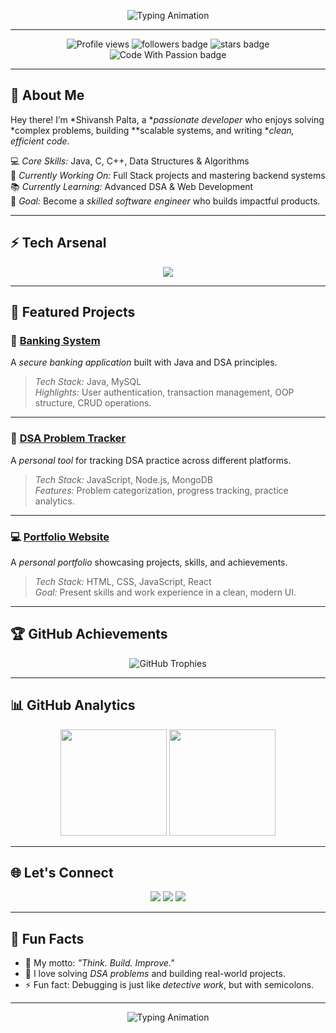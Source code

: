 <!-- Typing Animation Header -->
<p align="center">
  <img src="https://readme-typing-svg.herokuapp.com?font=Fira+Code&weight=600&size=30&duration=3500&pause=1000&color=00F5FF&center=true&vCenter=true&width=800&lines=Hey+There!+I'm+Shivansh+Palta+👋;Full+Stack+Developer+%7C+DSA+Enthusiast+💻;Java+%26+C/C+++Lover+🔥;Turning+Ideas+Into+Reality+🌟" alt="Typing Animation">
</p>

---

<!-- Profile Views & Badges -->
<p align="center">
  <img src="https://komarev.com/ghpvc/?username=shivanshpalta&label=Profile%20Views&color=brightgreen&style=for-the-badge" alt="Profile views" />
  <img src="https://img.shields.io/github/followers/shivanshpalta?label=Followers&style=for-the-badge" alt="followers badge"/>
  <img src="https://img.shields.io/github/stars/shivanshpalta?label=Stars&style=for-the-badge" alt="stars badge"/>
  <img src="https://img.shields.io/badge/Code%20With-Passion-ff69b4?style=for-the-badge" alt="Code With Passion badge"/>
</p>

---

## 🌟 About Me

Hey there! I’m *Shivansh Palta, a **passionate developer* who enjoys solving *complex problems, building **scalable systems, and writing **clean, efficient code*.  

💻 *Core Skills:* Java, C, C++, Data Structures & Algorithms  
🚀 *Currently Working On:* Full Stack projects and mastering backend systems  
📚 *Currently Learning:* Advanced DSA & Web Development  
🎯 *Goal:* Become a *skilled software engineer* who builds impactful products.

---

## ⚡ Tech Arsenal
<p align="center">
  <img src="https://skillicons.dev/icons?i=java,cpp,react,nodejs,express,mongodb,mysql,git,github,html,css,js,vscode,linux&theme=dark" />
</p>

---

## 🚀 Featured Projects

### 🏦 [Banking System](#)
A *secure banking application* built with Java and DSA principles.  
> *Tech Stack:* Java, MySQL  
> *Highlights:* User authentication, transaction management, OOP structure, CRUD operations.

---

### 📘 [DSA Problem Tracker](#)
A *personal tool* for tracking DSA practice across different platforms.  
> *Tech Stack:* JavaScript, Node.js, MongoDB  
> *Features:* Problem categorization, progress tracking, practice analytics.

---

### 💻 [Portfolio Website](#)
A *personal portfolio* showcasing projects, skills, and achievements.  
> *Tech Stack:* HTML, CSS, JavaScript, React  
> *Goal:* Present skills and work experience in a clean, modern UI.

---

## 🏆 GitHub Achievements
<p align="center">
  <img src="https://github-profile-trophy.vercel.app/?username=shivanshpalta&theme=darkhub&no-frame=true&margin-w=15&column=6" alt="GitHub Trophies" />
</p>

---

## 📊 GitHub Analytics
<p align="center">
  <img src="https://github-readme-stats.vercel.app/api?username=shivanshpalta&show_icons=true&count_private=true&hide_border=true&theme=tokyonight&bg_color=00000000" height="170" />
  <img src="https://github-readme-streak-stats.herokuapp.com/?user=shivanshpalta&theme=tokyonight&hide_border=true" height="170" />
</p>

---

## 🌐 Let's Connect
<p align="center">
  <a href="https://www.linkedin.com/in/shivansh-palta/"><img src="https://img.shields.io/badge/LinkedIn-blue?style=for-the-badge&logo=linkedin"/></a>
  <a href="mailto:shivanshpalta.dev@gmail.com"><img src="https://img.shields.io/badge/Email-red?style=for-the-badge&logo=gmail"/></a>
  <a href="https://github.com/shivanshpalta"><img src="https://img.shields.io/badge/GitHub-black?style=for-the-badge&logo=github"/></a>
</p>

---

## 🎯 Fun Facts
- 🚀 My motto: *"Think. Build. Improve."*
- 🧠 I love solving *DSA problems* and building real-world projects.
- ⚡ Fun fact: Debugging is just like *detective work*, but with semicolons.

---

<p align="center">
  <img src="https://readme-typing-svg.herokuapp.com?font=Fira+Code&weight=600&size=28&duration=4000&pause=1000&color=00FF94&center=true&vCenter=true&width=800&lines=Eat.+Sleep.+Code.+Repeat.+🔥;Learning+One+Bug+At+A+Time!+🚀" alt="Typing Animation">
</p>
